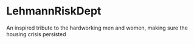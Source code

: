 # LehmannRiskDept
An inspired tribute to the hardworking men and women, making sure the housing crisis persisted
